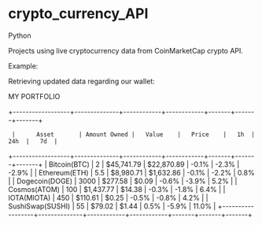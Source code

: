 # crypto_currency_API
Python


Projects using live cryptocurrency data from CoinMarketCap crypto API.


Example:

Retrieving updated data regarding our wallet:

MY PORTFOLIO

+------------------+--------------+------------+------------+-------+-------+-------+





     |      Asset       | Amount Owned |   Value    |   Price    |   1h  |  24h  |   7d  |
+------------------+--------------+------------+------------+-------+-------+-------+
                                             |   Bitcoin(BTC)   |      2       | $45,741.79 | $22,870.89 | -0.1% | -2.3% | -2.9% |
|  Ethereum(ETH)   |     5.5      | $8,980.71  | $1,632.86  | -0.1% | -2.2% |  0.8% |
|  Dogecoin(DOGE)  |     3000     |  $277.58   |   $0.09    | -0.6% | -3.9% |  5.2% |
|   Cosmos(ATOM)   |     100      | $1,437.77  |   $14.38   | -0.3% | -1.8% |  6.4% |
|   IOTA(MIOTA)    |     450      |  $110.61   |   $0.25    | -0.5% | -0.8% |  4.2% |
| SushiSwap(SUSHI) |      55      |   $79.02   |   $1.44    |  0.5% | -5.9% | 11.0% |
+------------------+--------------+------------+------------+-------+-------+-------+
  
 
